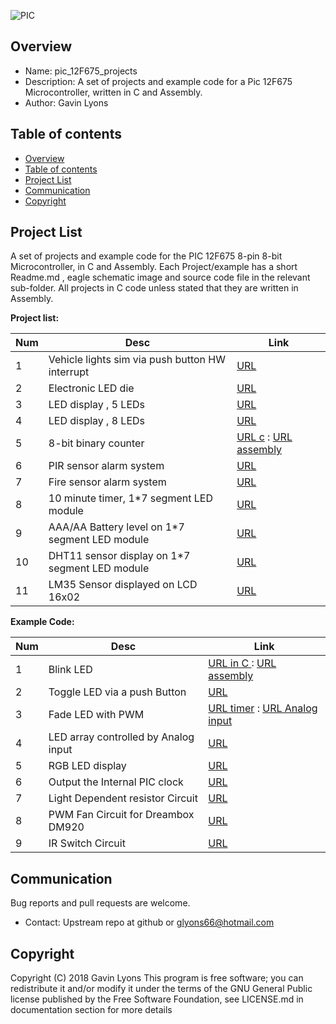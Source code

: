 

![PIC](https://github.com/gavinlyonsrepo/pic_12F675_projects/blob/master/images/pic12F675.jpg)

Overview
--------------------------------------------
* Name: pic_12F675_projects
* Description: A set of projects and example code for a Pic 12F675 Microcontroller,
written in C and Assembly.
* Author: Gavin Lyons

Table of contents
---------------------------

  * [Overview](#overview)
  * [Table of contents](#table-of-contents)
  * [Project List](#project-list)
  * [Communication](#communication)
  * [Copyright](#copyright)


Project List
-----------------------------------------
A set of projects and example code for the PIC 12F675 8-pin 8-bit Microcontroller,
in C and Assembly.
Each Project/example has a short Readme.md , eagle schematic image and source code file
in the relevant sub-folder. All projects in C code unless stated that they are written in 
Assembly.

**Project list:**

| Num | Desc | Link |
| --- | --- | --- |
| 1  | Vehicle lights sim via push button HW interrupt |[URL](projects/emergency_lights_c) |
| 2  | Electronic LED die | [URL](projects/die_c) |
| 3  | LED display , 5 LEDs | [URL](projects/knight_rider_c) |
| 4  | LED display , 8 LEDs  | [URL](projects/knight_rider_two_c) |
| 5  | 8-bit binary counter   | [URL c](projects/74HC595_c) : [URL assembly](projects/74HC595_asm) |
| 6  | PIR sensor alarm system | [URL](projects/PIR_alarm) |
| 7  | Fire sensor alarm system | [URL](projects/fire_alarm) |
| 8  | 10 minute timer, 1*7 segment LED module| [URL](projects/egg_timer_c) |
| 9  | AAA/AA Battery level on 1*7 segment LED module  |  [URL](projects/battest) |
| 10  | DHT11 sensor display on 1*7 segment LED module  |  [URL](projects/dht11) |
| 11  | LM35 Sensor displayed on LCD 16x02 |  [URL](projects/LCD_LM35) |


**Example Code:**

| Num | Desc | Link |
| --- | --- | --- |
| 1  | Blink LED  | [URL in C ](projects/blink_led_c) : [URL assembly](projects/blink_led_asm) |
| 2  | Toggle LED via a push Button | [URL](projects/push_button_c) |
| 3  | Fade LED with PWM | [URL timer](projects/pwm_fade_timer_led_c) : [URL Analog input](projects/pwm_pot_led_c) |
| 4  | LED array controlled by Analog input | [URL](projects/led_pot_control) |
| 5  | RGB LED display  |  [URL](projects/rgb_c) |
| 6  | Output the Internal PIC clock | [URL](projects/osc_c) |
| 7  | Light Dependent resistor Circuit |  [URL](projects/LDR) |
| 8  | PWM Fan Circuit for Dreambox DM920|  [URL](projects/pwm_fan) |
| 9  | IR Switch Circuit|  [URL](projects/ir_switch) |

Communication
-----------

Bug reports and pull requests are welcome.

* Contact: Upstream repo at github or glyons66@hotmail.com

Copyright
---------
Copyright (C) 2018 Gavin Lyons
This program is free software; you can redistribute it and/or modify
it under the terms of the GNU General Public license published by
the Free Software Foundation, see LICENSE.md in documentation section
for more details
